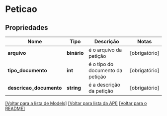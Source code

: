 # Peticao

## Propriedades
Nome | Tipo | Descrição | Notas
------------ | ------------- | ------------- | -------------
**arquivo** | **binário** | é o arquivo da petição | [obrigatório] 
**tipo_documento** | **int** | é o tipo do documento da petição | [obrigatório] 
**descricao_documento** | **string** | é a descrição da petição | [obrigatório] 

[[Voltar para a lista de Models]](../../README.md#documentation-for-models) [[Voltar para lista da API]](../../README.md#documentation-for-api-endpoints) [[Voltar para o README]](../../README.md)

